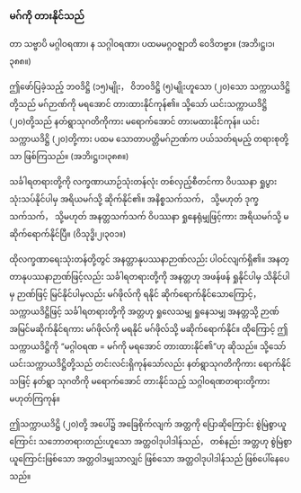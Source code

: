 ### မဂ်ကို တားနိုင်သည်

တာ သဗ္ဗာပိ မဂ္ဂါဝရဏာ၊ န သဂ္ဂါဝရဏာ၊ ပထမမဂ္ဂဝဇ္ဈာတိ ဝေဒိတဗ္ဗာ။ (အဘိ၊ဋ္ဌ၊၁၊၃၈၈။)

ဤဖော်ပြခဲ့သည့် ဘဝဒိဋ္ဌိ (၁၅)မျိုး， ဝိဘဝဒိဋ္ဌိ (၅)မျိုးဟူသော (၂၀)သော သက္ကာယဒိဋ္ဌိတို့သည် မဂ်ဉာဏ်ကို မရအောင် တားထားနိုင်ကုန်၏။ 
သို့သော် ယင်းသက္ကာယဒိဋ္ဌိ (၂၀)တို့သည် နတ်ရွာသုဂတိကိုကား မရောက်အောင် တားမထားနိုင်ကုန်။ 
ယင်းသက္ကာယဒိဋ္ဌိ (၂၀)တို့ကား ပထမ သောတာပတ္တိမဂ်ဉာဏ်က ပယ်သတ်ရမည့် တရားစုတို့သာ ဖြစ်ကြသည်။ (အဘိ၊ဋ္ဌ၊၁၊၃၈၈။)

သင်္ခါရတရားတို့ကို လက္ခဏာယာဉ်သုံးတန်လုံး တစ်လှည့်စီတင်ကာ ဝိပဿနာ ရှုပွားသုံးသပ်နိုင်ပါမှ အရိယမဂ်သို့ ဆိုက်နိုင်၏။ 
အနိစ္စသက်သက်， သို့မဟုတ် ဒုက္ခသက်သက်， သို့မဟုတ် အနတ္တသက်သက် ဝိပဿနာ ရှုနေရုံမျှဖြင့်ကား အရိယမဂ်သို့ မဆိုက်ရောက်နိုင်ပြီ။ (ဝိသုဒ္ဓိ၊၂၊၃၀၁။)

ထိုလက္ခဏာရေးသုံးတန်တို့တွင် အနတ္တာနုပဿနာဉာဏ်လည်း ပါဝင်လျက်ရှိ၏။ 
အနတ္တာနုပဿနာဉာဏ်ဖြင့်လည်း သင်္ခါရတရားတို့ကို အနတ္တဟု အဖန်ဖန် ရှုနိုင်ပါမှ သိနိုင်ပါမှ ဉာဏ်ဖြင့် မြင်နိုင်ပါမှလည်း မဂ်ဖိုလ်ကို ရနိုင် ဆိုက်ရောက်နိုင်သောကြောင့်， သက္ကာယဒိဋ္ဌိဖြင့် သင်္ခါရတရားတို့ကို အတ္တဟု ရှုလေသမျှ ရှုနေသမျှ အနတ္တသို့ ဉာဏ်အမြင်မဆိုက်နိုင်ရကား မဂ်ဖိုလ်ကို မရနိုင် မဂ်ဖိုလ်သို့ မဆိုက်ရောက်နိုင်။ 
ထိုကြောင့် ဤသက္ကာယဒိဋ္ဌိကို “မဂ္ဂါဝရဏ = မဂ်ကို မရအောင် တားထားနိုင်၏”ဟု ဆိုသည်။ 
သို့သော် ယင်းသက္ကာယဒိဋ္ဌိတို့သည် တင်းလင်းရှိကုန်သော်လည်း နတ်ရွာသုဂတိကိုကား ရောက်နိုင်သဖြင့် နတ်ရွာ သုဂတိကို မရောက်အောင် တားနိုင်သည့် သဂ္ဂါဝရဏတရားတို့ကား မဟုတ်ကြကုန်။

ဤသက္ကာယဒိဋ္ဌိ (၂၀)တို့ အပေါ်၌ အခြေစိုက်လျက် အတ္တကို ပြောဆိုကြောင်း စွဲမြဲစွာယူကြောင်း သဘောတရားတည်းဟူသော အတ္တဝါဒုပါဒါန်သည်， တစ်နည်း အတ္တဟု စွဲမြဲစွာယူကြောင်းဖြစ်သော အတ္တဝါဒမျှသာလျှင် ဖြစ်သော အတ္တဝါဒုပါဒါန်သည် ဖြစ်ပေါ်နေပေသည်။